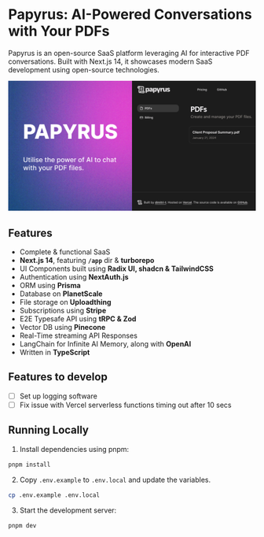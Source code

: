 # Papyrus: AI-Powered Conversations with Your PDFs

Papyrus is an open-source SaaS platform leveraging AI for interactive PDF conversations. Built with Next.js 14, it showcases modern SaaS development using open-source technologies.

![Project Image](https://github.com/dimitri-t/papyrus/blob/main/public/thumbnail.png)

## Features

- Complete & functional SaaS
- **Next.js 14**, featuring **`/app`** dir & **turborepo**
- UI Components built using **Radix UI, shadcn & TailwindCSS**
- Authentication using **NextAuth.js**
- ORM using **Prisma**
- Database on **PlanetScale**
- File storage on **Uploadthing**
- Subscriptions using **Stripe**
- E2E Typesafe API using **tRPC & Zod**
- Vector DB using **Pinecone**
- Real-Time streaming API Responses
- LangChain for Infinite AI Memory, along with **OpenAI**
- Written in **TypeScript**

## Features to develop

- [ ] Set up logging software
- [ ] Fix issue with Vercel serverless functions timing out after 10 secs

## Running Locally

1. Install dependencies using pnpm:

```sh
pnpm install
```

2. Copy `.env.example` to `.env.local` and update the variables.

```sh
cp .env.example .env.local
```

3. Start the development server:

```sh
pnpm dev
```
